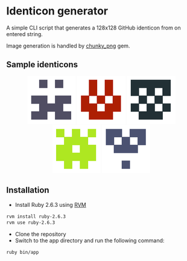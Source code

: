 # Identicon generator

A simple CLI script that generates a 128x128 GitHub identicon from on entered string.

Image generation is handled by [chunky_png](https://github.com/wvanbergen/chunky_png) gem.

## Sample identicons
<div style="text-align:center">
  <img src="./img/ex01.png"/>
  <img src="./img/ex02.png"/>
  <img src="./img/ex03.png"/>
  <img src="./img/ex04.png"/>
  <img src="./img/ex05.png"/>
</div>

## Installation
* Install Ruby 2.6.3 using [RVM](https://rvm.io/)
```bash
rvm install ruby-2.6.3
rvm use ruby-2.6.3
```
* Clone the repository
* Switch to the app directory and run the following command:
```bash
ruby bin/app
```